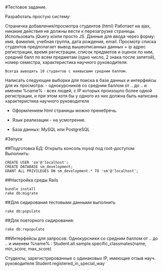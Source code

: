                                              
#Тестовое задание.
 
Разработать простую систему:
 
Страничка добавления/просмотра студентов (html)
    Работает на ajax, никакие действия не должны вести к перезагрузке страницы.
    Использовать jQuery и/или просто JS.
    Данные для ввода через форму: имя, фамилия, учебная группа, дата рождения, email.
    Просмотр списка студентов предполагает вывод вышеописанных данных + ip адрес регистрации, время регистрации, список предметов и оценок по ним, средний балл по всем предметам (одно число, 2 знака после запятой), номер семестра, характеристика научного руководителя.
 
    Всегда выводить 10 студентов с наивысшим средним баллом.

 
Написать следующие выборки для поиска в базе данных и интерфейсы для их просмотра:
    - однокурсников со средним баллом от .. до .. и именем %name%
    - всех людей, c IP которых произошло более одной регистрации, и при этом хотя бы у одного из них должна быть написана характеристика научного руководителя
 
* Оформлением html страницы можно пренебречь.
 
* Язык реализации - на усмотрение.
 
* База данных: MySQL или PostgreSQL

#Запуск

##Подготовка БД:
Открыть консоль mysql под root-доступом
Выполнить:

    CREATE USER 'sm'@'localhost';
    CREATE DATABASE sm_development;
    GRANT ALL PRIVILEGES ON sm_development.* TO 'sm'@'localhost';


##Настройка среды Rails


    bundle install
    rake db:migrate


##Для сидирования тестовыми данными выполнить

    rake db:populate

##Для повторного сидирования:

    rake db:repopulate

##Интерфейсы для запросов:
Однокурсники со средним баллом от .. до .. и именем %name% :
    Student.all.sample.specific_classmates(name, min_score, max_score) 

Студенты, зарегистрированные с одинаковых IP, имеющие отзыв науч. руководителя
    Student.registered_in_special_way
    
